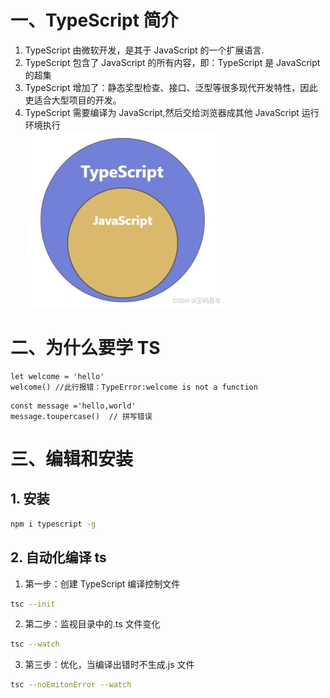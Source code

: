 # 一、TypeScript 简介

1. TypeScript 由微软开发，是其于 JavaScript 的一个扩展语言.
2. TypeScript 包含了 JavaScript 的所有内容，即：TypeScript 是 JavaScript 的超集
3. TypeScript 增加了：静态奖型检查、接口、泛型等很多现代开发特性，因此吏适合大型项目的开发。
4. TypeScript 需要编译为 JavaScript,然后交给浏览器成其他 JavaScript 运行环境执行  
   ![alt text](5289fddc2a104ad09191a504caa18ca2.png)

# 二、为什么要学 TS

```JS
let welcome = 'hello'
welcome() //此行报错：TypeError:welcome is not a function
```

```JS
const message ='hello,world'
message.toupercase()  // 拼写错误
```

# 三、编辑和安装

## 1. 安装

```bash
npm i typescript -g
```

## 2. 自动化编译 ts

1. 第一步：创建 TypeScript 编译控制文件

```bash
tsc --init
```

2. 第二步：监视目录中的.ts 文件变化

```bash
tsc --watch
```

3. 第三步：优化，当编译出错时不生成.js 文件

```bash
tsc --noEmitonError --watch
```
